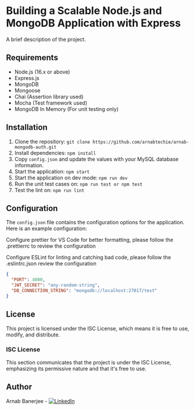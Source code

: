 # Building a Scalable Node.js and MongoDB Application with Express

A brief description of the project.

## Requirements

- Node.js (16.x or above)
- Express.js
- MongoDB
- Mongoose
- Chai (Assertion library used)
- Mocha (Test framework used)
- MongoDB In Memory (For unit testing only)

## Installation

1. Clone the repository: `git clone https://github.com/arnabtechie/arnab-mongodb-auth.git`
2. Install dependencies: `npm install`
3. Copy `config.json` and update the values with your MySQL database information.
4. Start the application: `npm start`
5. Start the application on dev mode: `npm run dev`
6. Run the unit test cases on: `npm run test or npm test`
7. Test the lint on: `npm run lint`

## Configuration

The `config.json` file contains the configuration options for the application. Here is an example configuration:

Configure prettier for VS Code for better formatting, please follow the .prettierrc to review the configuration

Configure ESLint for linting and catching bad code, please follow the .eslintrc.json review the configuration

```json
{
  "PORT": 4000,
  "JWT_SECRET": "any-random-string",
  "DB_CONNECTION_STRING": "mongodb://localhost:27017/test"
}
```

## License

This project is licensed under the ISC License, which means it is free to use, modify, and distribute.

### ISC License

This section communicates that the project is under the ISC License, emphasizing its permissive nature and that it's free to use.

## Author

Arnab Banerjee - [![LinkedIn](https://img.shields.io/badge/LinkedIn-0077B5?style=for-the-badge&logo=linkedin&logoColor=white)](https://www.linkedin.com/in/arnab-banerjee-208067164/)
